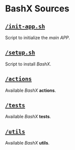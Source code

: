 # BashX Sources

## [`/init-app.sh`](init-app.sh)

Script to initialize the _main APP_.

## [`/setup.sh`](setup.sh)

Script to install _BashX_.

## [`/actions`](actions)

Available _BashX_ **actions**.

## [`/tests`](tests)

Available _BashX_ **tests**.

## [`/utils`](utils)

Available _BashX_ **utils**.
